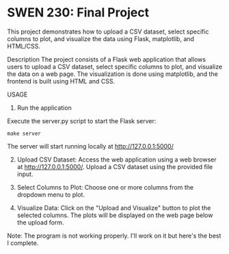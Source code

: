 
SWEN 230: Final Project
================================================================

This project demonstrates how to upload a CSV dataset, select specific columns to plot, and visualize the data using Flask, matplotlib, and HTML/CSS.


Description
The project consists of a Flask web application that allows users to upload a CSV dataset, select specific columns to plot, and visualize the data on a web page. The visualization is done using matplotlib, and the frontend is built using HTML and CSS.

USAGE 

1. Run the application 
    
Execute the server.py script to start the Flask server:

    make server

The server will start running locally at http://127.0.0.1:5000/

2. Upload CSV Dataset:
Access the web application using a web browser at http://127.0.0.1:5000/.
Upload a CSV dataset using the provided file input.

3. Select Columns to Plot:
Choose one or more columns from the dropdown menu to plot.

4. Visualize Data:
Click on the "Upload and Visualize" button to plot the selected columns.
The plots will be displayed on the web page below the upload form.

Note: The program is not working properly. I'll work on it but here's the best I complete.